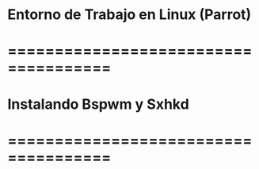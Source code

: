 # Entorno de Trabajo en Linux (Parrot)

# =====================================

# Instalando Bspwm y Sxhkd

# =====================================


